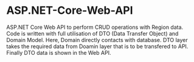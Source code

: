 # ASP.NET-Core-Web-API
ASP.NET Core Web API to perform CRUD operations with Region data. Code is written with full utilisation of DTO (Data Transfer Object) and Domain Model. Here, Domain directly contacts with database. DTO layer takes the required data from Doamin layer that is to be transfered to API. Finally DTO data is shown in the Web API.
